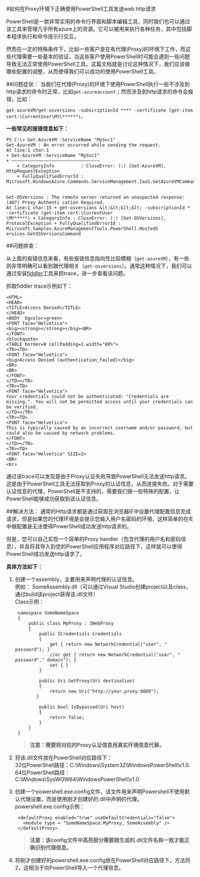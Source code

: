 #如何在Proxy环境下正确使用PowerShell工具发送web http请求

PowerShell是一款非常实用的命令行界面和脚本编辑工具，同时我们也可以通过该工具来管理几乎所有azure上的资源。它可以被用来执行各种任务，其中包括脚本程序执行和命令提示行交互。

然而在一定的特殊条件下，比如一些客户是在有代理(Proxy)的环境下工作，而这些代理需要一些基本的验证，当这些客户使用PowerShell时可能会遇到一些问题导致无法正常使用PowerShell工具。这篇文档就是讨论这种情况下，我们应该做哪些配置的调整，从而使得我们可以成功的使用PowerShell工具。

##问题症状：
当我们在代理(Proxy)的环境下使用PowerShell执行一些不涉及到http请求的命令时正常，比如`get-azureaccount`；然而涉及到http请求的命令会报错，比如：

	get-azureVM/get-osversions -subscriptionId **** -certificate (get-item cert:\CurrentUser\MY\******)。

**一些常见的报错信息如下：**

	PS C:\> Get-AzureVM -ServiceName "MySvc1"  
	Get-AzureVM : An error occurred while sending the request.  
	At line:1 char:1  
	+ Get-AzureVM -ServiceName "MySvc1"  
	+ ~~~~~~~~~~~~~~~~~~~~~~~~~~~~~~~~~  
	    + CategoryInfo          : CloseError: (:) [Get-AzureVM], HttpRequestException  
	    + FullyQualifiedErrorId : Microsoft.WindowsAzure.Commands.ServiceManagement.IaaS.GetAzureVMCommand
	
	
	Get-OSVersions : The remote server returned an unexpected response: (407) Proxy Authenti cation Required. 
	At line:1 char:15 + get-osversions &lt;&lt;&lt;&lt; -subscriptionId * -certificate (get-item cert:\CurrentUser
	\MY*****) + CategoryInfo : CloseError: (:) [Get-OSVersions], ProtocolException + FullyQualifiedErrorId :
	Microsoft.Samples.AzureManagementTools.PowerShell.HostedS ervices.GetOSVersionsCommand

##问题排查：

从上面的报错信息来看，有些报错信息指向性比较模糊（`get-azureVM`），有一些则非常明确可以看到跟代理相关（`get-osversions`）。通常这种情况下，我们可以通过安装[fiddler](http://www.telerik.com/fiddler)工具来抓trace，进一步查看该问题。

抓取fiddler trace示例如下：

	<HTML>
	<HEAD>
	<TITLE>Access Denied</TITLE>
	</HEAD>
	<BODY  bgcolor=green>
	<FONT face="Helvetica">
	<big><strong></strong></big><BR>
	</FONT>
	<blockquote>
	<TABLE border=0 cellPadding=1 width="80%">
	<TR><TD>
	<FONT face="Helvetica">
	<big>Access Denied (authentication_failed)</big>
	<BR>
	<BR>
	</FONT>
	</TD></TR>
	<TR><TD>
	<FONT face="Helvetica">
	Your credentials could not be authenticated: "Credentials are missing.". You will not be permitted access until your credentials can be verified.
	</TD></TR>
	<TR><TD>
	<FONT face="Helvetica">
	This is typically caused by an incorrect username and/or password, but could also be caused by network problems.
	</FONT>
	</TD></TR>
	<TR><TD>
	<FONT face="Helvetica" SIZE=2>
	<BR>
	<br>

 通过该trace可以发现是由于Proxy认证失败导致PowerShell无法发送http请求。这是由于PowerShell工具无法获取到Proxy的认证信息，从而连接失败。对于需要认证信息的代理，PowerShell是不支持的，需要我们做一些特殊的配置，让PowerShell能够成功获取到该认证信息。
 
##解决方法：
通常的Http请求都是通过获取在浏览器IE中设置代理配置信息完成请求，但是如果您的代理环境是会提示您输入用户名密码的环境，这样简单的在IE中做配置是无法使得PowerShell成功发送http请求的。

但是，您可以自己实现一个简单的Proxy handler（包含代理的用户名和密码信息），并且将其导入到您的PowerShell应用程序对应路径下，这样就可以使得PowerShell成功发送http请求了。

**具体方法如下：**

1. 创建一个assembly，主要用来声明代理的认证信息。  
例如： SomeAssembly.dll（可以通过Visual Studio创建project以及class，通过build该project获得该.dll文件）  
Class示例：
  
		namespace SomeNameSpace
		{
		    public class MyProxy : IWebProxy
		    {
		        public ICredentials Credentials
		        {
		            get { return new NetworkCredential("user", " password"); }
		            //or get { return new NetworkCredential("user", " password"," domain"); }
		            set { }
		        }
		
		        public Uri GetProxy(Uri destination)
		        {
		            return new Uri("http://your.proxy:8080");
		       }
		
		        public bool IsBypassed(Uri host)
		        {
		            return false;
		        }
		    }
		}   
	>**注意：需要将对应的Proxy认证信息用真实环境信息代替。**

2. 将该.dll文件放在PowerShell对应路径下：  
32位PowerShell路径：C:\Windows\System32\WindowsPowerShell\v1.0.  
64位PowerShell路径：C:\Windows\SysWOW64\WindowsPowerShell\v1.0   
3. 创建一个powershell.exe.config文件，该文件用来声明Powershell不使用默认代理设置，而是使用刚才创建好的.dll中声明的代理。  
powershell.exe.config示例：  

		<defaultProxy enabled="true" useDefaultCredentials="false">
		  <module type = "SomeNameSpace.MyProxy, SomeAssembly" />
		</defaultProxy>

	>**注意：该config文件中高亮部分需要跟生成的.dll文件名称一致才能正确识别代理信息。**
	
4. 将刚才创建好的powershell.exe.config放在PowerShell对应路径下，方法同2，这相当于向PowerShell导入一个代理信息。


